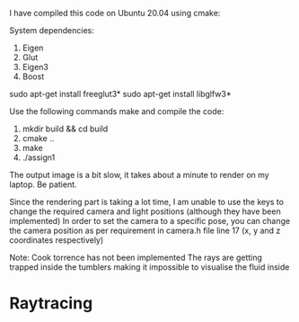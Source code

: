 I have compiled this code on Ubuntu 20.04 using cmake:

System dependencies:
1. Eigen
2. Glut
3. Eigen3
4. Boost

sudo apt-get install freeglut3*
sudo apt-get install libglfw3*

Use the following commands make and compile the code:
1. mkdir build && cd build
2. cmake ..
3. make
4. ./assign1

The output image is a bit slow, it takes about a minute to render on my laptop. Be patient.

Since the rendering part is taking a lot time, I am unable to use the keys to change the required camera and light positions (although they have been implemented)
In order to set the camera to a specific pose, you can change the camera position as per requirement in camera.h file line 17 (x, y and z coordinates respectively)

Note: Cook torrence has not been implemented
      The rays are getting trapped inside the tumblers making it impossible to visualise the fluid inside
# Raytracing
